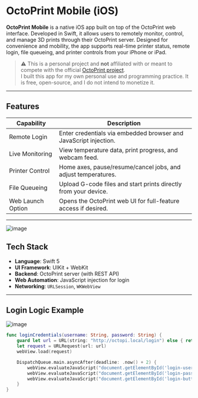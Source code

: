# OctoPrint Mobile (iOS)

**OctoPrint Mobile** is a native iOS app built on top of the OctoPrint web interface. Developed in Swift, it allows users to remotely monitor, control, and manage 3D prints through their OctoPrint server. Designed for convenience and mobility, the app supports real-time printer status, remote login, file queueing, and printer controls from your iPhone or iPad.

> ⚠️ This is a personal project and **not** affiliated with or meant to compete with the official [OctoPrint project](https://octoprint.org/).  
> I built this app for my own personal use and programming practice. It is free, open-source, and I do not intend to monetize it.

---

## Features

| Capability        | Description                                                                  |
|------------------|------------------------------------------------------------------------------|
| Remote Login      | Enter credentials via embedded browser and JavaScript injection.             |
| Live Monitoring   | View temperature data, print progress, and webcam feed.                      |
| Printer Control   | Home axes, pause/resume/cancel jobs, and adjust temperatures.                |
| File Queueing     | Upload G-code files and start prints directly from your device.              |
| Web Launch Option | Opens the OctoPrint web UI for full-feature access if desired.               |

---

![image](https://github.com/user-attachments/assets/bd0875fc-f12b-4c36-9107-15e738986260)


## Tech Stack

- **Language**: Swift 5
- **UI Framework**: UIKit + WebKit
- **Backend**: OctoPrint server (with REST API)
- **Web Automation**: JavaScript injection for login
- **Networking**: `URLSession`, `WKWebView`

---

## Login Logic Example

![image](https://github.com/user-attachments/assets/982dde2d-59c5-46e0-b691-fe448f6213d7)

```swift
func loginCredentials(username: String, password: String) {
    guard let url = URL(string: "http://octopi.local/login") else { return }
    let request = URLRequest(url: url)
    webView.load(request)

    DispatchQueue.main.asyncAfter(deadline: .now() + 2) {
        webView.evaluateJavaScript("document.getElementById('login-user').value = '\(username)';", completionHandler: nil)
        webView.evaluateJavaScript("document.getElementById('login-password').value = '\(password)';", completionHandler: nil)
        webView.evaluateJavaScript("document.getElementById('login-button').click();", completionHandler: nil)
    }
}
